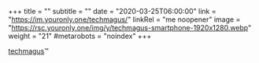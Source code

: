 +++
title = ""
subtitle = ""
date = "2020-03-25T06:00:00"
link = "https://im.youronly.one/techmagus/"
linkRel = "me noopener"
image = "https://rsc.youronly.one/img/y/techmagus-smartphone-1920x1280.webp"
weight = "21"
#metarobots = "noindex"
+++

<a href="https://im.youronly.one/techmagus/" rel="me noopener" referrerpolicy="strict-origin-when-cross-origin">techmagus</a>™
